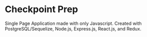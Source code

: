 # Checkpoint Prep

Single Page Application made with only Javascript. Created with PostgreSQL/Sequelize, Node.js, Express.js, React.js, and Redux.
